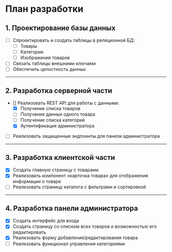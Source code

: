 # План разработки

## 1. Проектирование базы данных
- [ ] Спроектировать и создать таблицы в реляционной БД:
  - [ ] Товары  
  - [ ] Категории  
  - [ ] Изображения товаров  
- [ ] Связать таблицы внешними ключами  
- [ ] Обеспечить целостность данных  

---

## 2. Разработка серверной части
- [] Реализовать REST API для работы с данными:
  - [x] Получение списка товаров  
  - [ ] Получение данных одного товара  
  - [ ] Получение списка категорий  
  - [x] Аутентификация администратора  
- [ ] Реализовать защищенные эндпоинты для панели администратора  

---

## 3. Разработка клиентской части
- [x] Создать главную страницу с товарами  
- [x] Реализовать компонент «карточка товара» для отображения информации о товаре  
- [ ] Реализовать страницу каталога с фильтрами и сортировкой  

---

## 4. Разработка панели администратора
- [x] Создать интерфейс для входа  
- [x] Создать страницу со списком всех товаров и возможностью его редактировать  
- [x] Реализовать форму добавления/редактирования товара  
- [ ] Реализовать функционал управления категориями  
